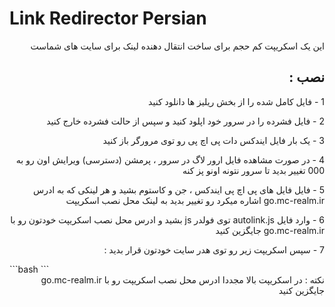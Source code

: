 #  Link Redirector Persian

<div dir="rtl">
این یک اسکریپت کم حجم برای ساخت انتقال دهنده لینک برای سایت های شماست
</div>

<h2 id="-" dir="rtl">نصب :</h2>
<div dir="rtl">

1 - فایل کامل شده را از بخش ریلیز ها دانلود کنید

2 - فایل فشرده را در سرور خود اپلود کنید و سپس از حالت فشرده خارج کنید

3 - یک بار فایل ایندکس دات پی اچ پی رو توی مرورگر باز کنید

4 - در صورت مشاهده فایل ارور لاگ در سرور ، پرمشن (دسترسی) ویرایش اون رو به 000 تغییر بدید تا سرور نتونه اونو پز کنه

5 - فایل فایل های پی اچ پی ایندکس ، جن و کاستوم بشید و هر لینکی که به ادرس 
go.mc-realm.ir 
اشاره میکرد رو تغییر بدید به لینک محل نصب اسکریپت

6 - وارد فایل 
autolink.js 
توی فولدر 
js 
بشید و ادرس محل نصب اسکریپت خودتون رو با 
go.mc-realm.ir
جایگزین کنید


7 - سپس اسکریپت زیر رو توی هدر سایت خودتون قرار بدید :
</div>
```bash
<script src="https://go.mc-realm.ir/js/autolink.js" type="text/javascript"></script>
```
<div dir="rtl">
نکته : در اسکریپت بالا مجددا ادرس محل نصب اسکریپت رو با 
go.mc-realm.ir
جایگزین کنید
</div>
